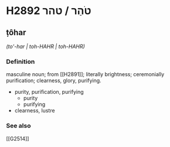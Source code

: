 # H2892 טֹהַר / טהר

## ṭôhar

_(to'-har | toh-HAHR | toh-HAHR)_

### Definition

masculine noun; from [[H2891]]; literally brightness; ceremonially purification; clearness, glory, purifying.

- purity, purification, purifying
    - purity
    - purifying
- clearness, lustre
### See also

[[G2514]]

